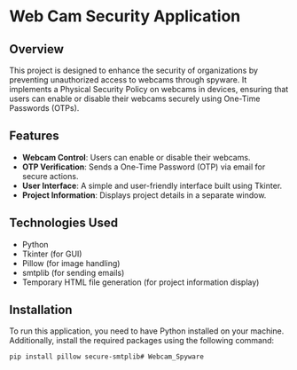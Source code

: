 # Web Cam Security Application

## Overview

This project is designed to enhance the security of organizations by preventing unauthorized access to webcams through spyware. It implements a Physical Security Policy on webcams in devices, ensuring that users can enable or disable their webcams securely using One-Time Passwords (OTPs).

## Features

- **Webcam Control**: Users can enable or disable their webcams.
- **OTP Verification**: Sends a One-Time Password (OTP) via email for secure actions.
- **User Interface**: A simple and user-friendly interface built using Tkinter.
- **Project Information**: Displays project details in a separate window.

## Technologies Used

- Python
- Tkinter (for GUI)
- Pillow (for image handling)
- smtplib (for sending emails)
- Temporary HTML file generation (for project information display)

## Installation

To run this application, you need to have Python installed on your machine. Additionally, install the required packages using the following command:

```bash
pip install pillow secure-smtplib# Webcam_Spyware
